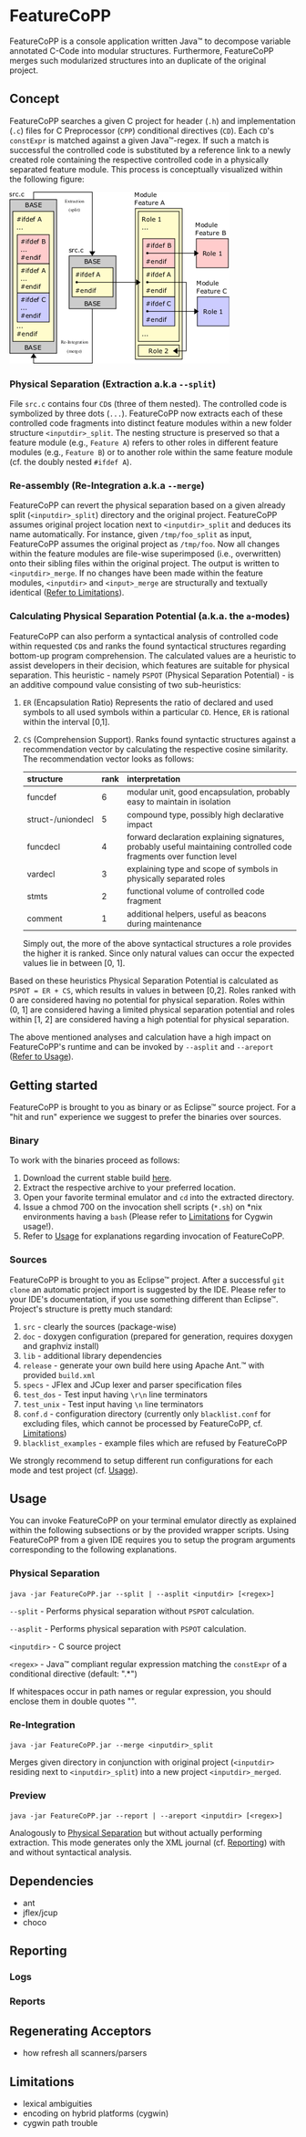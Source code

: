 # FeatureCoPP

FeatureCoPP is a console application written Java&#8482; to decompose variable annotated C-Code into modular structures.
Furthermore, FeatureCoPP merges such modularized structures into an duplicate of the original project.

## Concept

FeatureCoPP searches a given C project for header (`.h`) and implementation (`.c`) files for C Preprocessor (`CPP`)
conditional directives (`CD`). Each `CD`'s `constExpr` is matched against a given Java&#8482;-regex. If such a match
is successful the controlled code is substituted by a reference link to a newly created role containing the respective
controlled code in a physically separated feature module. This process is conceptually visualized within the following figure:

![FCConcept](/doc/resources/img/concept_file_ref_koll.png)

### Physical Separation (Extraction a.k.a `--split`)

File `src.c` contains four `CD`s (three of them nested). The controlled code is symbolized by three dots (`...`).
FeatureCoPP now extracts each of these controlled code fragments into distinct feature modules within a new folder structure
`<inputdir>_split`. The nesting structure is preserved so that a feature module (e.g., `Feature A`) refers to other roles
in different feature modules (e.g., `Feature B`) or to another role within the same feature module (cf. the doubly nested
`#ifdef A`).

### Re-assembly (Re-Integration a.k.a `--merge`)

FeatureCoPP can revert the physical separation based on a given already split (`<inputdir>_split`) directory and the original
project. FeatureCoPP assumes original project location next to `<inputdir>_split` and deduces its name automatically.
For instance, given `/tmp/foo_split` as input, FeatureCoPP assumes the original project as `/tmp/foo`.
Now all changes within the feature modules are file-wise superimposed (i.e., overwritten) onto their sibling files within the
original project. The output is written to `<inputdir>_merge`. If no changes have been made within the feature modules, `<inputdir>` and `<input>_merge` are structurally and textually identical ([Refer to Limitations](#limitations)).

### Calculating Physical Separation Potential (a.k.a. the `a`-modes)

FeatureCoPP can also perform a syntactical analysis of controlled code within requested `CD`s and ranks the found syntactical
structures regarding bottom-up program comprehension. The calculated values are a heuristic to assist
developers in their decision, which features are suitable for physical separation. This heuristic - namely `PSPOT` (Physical Separation Potential) - is an additive compound value consisting of two sub-heuristics:
1. `ER` (Encapsulation Ratio)
	Represents the ratio of declared and used symbols to all used symbols within a particular `CD`. Hence, `ER` is rational 
	within the interval [0,1].
2. `CS` (Comprehension Support).
	Ranks found syntactic structures against a recommendation vector by calculating the respective cosine similarity.
	The recommendation vector looks as follows:
	
	| structure | rank | interpretation |
	| --- | --- | --- |
	| funcdef | 6 | modular unit, good encapsulation, probably easy to maintain in isolation |
	| struct-/uniondecl | 5 | compound type, possibly high declarative impact | 
	| funcdecl | 4 | forward declaration explaining signatures, probably useful maintaining controlled code fragments over function level | 
	| vardecl | 3 | explaining type and scope of symbols in physically separated roles |
	| stmts | 2 | functional volume of controlled code fragment | 
	| comment | 1 | additional helpers, useful as beacons during maintenance | 
	
	Simply out, the more of the above syntactical structures a role provides the higher it is ranked.
	Since only natural values can occur the expected values lie in between [0, 1].
		
Based on these heuristics Physical Separation Potential is calculated as `PSPOT = ER + CS`, which results in values in between [0,2].
Roles ranked with 0 are considered having no potential for physical separation. Roles within (0, 1] are considered having a
limited physical separation potential and roles within [1, 2] are considered having a high potential for physical separation.

The above mentioned analyses and calculation have a high impact on FeatureCoPP's runtime and can be invoked by `--asplit` and
`--areport` ([Refer to Usage](#usage)).

## Getting started

FeatureCoPP is brought to you as binary or as Eclipse&#8482; source project. For a "hit and run" experience we suggest to prefer the
binaries over sources. 

### Binary

To work with the binaries proceed as follows:

1. Download the current stable build [here](https://github.com/ldwxlnx/FeatureCoPP/releases). 
2. Extract the respective archive to your preferred location.
3. Open your favorite terminal emulator and `cd` into the extracted directory.
4. Issue a chmod 700 on the invocation shell scripts (`*.sh`) on *nix environments having a `bash` (Please refer to [Limitations](#limitations) for Cygwin usage!).
5. Refer to [Usage](#usage) for explanations regarding invocation of FeatureCoPP.

### Sources

FeatureCoPP is brought to you as Eclipse&#8482; project. After a successful `git clone` an automatic project import is suggested by
the IDE. Please refer to your IDE's documentation, if you use something different than Eclipse&#8482;.
Project's structure is pretty much standard:
1. `src` - clearly the sources (package-wise)
2. `doc` - doxygen configuration (prepared for generation, requires doxygen and graphviz install)
3. `lib` - additional library dependencies
4. `release` - generate your own build here using Apache Ant.&#8482; with provided `build.xml`
5. `specs` - JFlex and JCup lexer and parser specification files
6. `test_dos` - Test input having `\r\n` line terminators
7. `test_unix` - Test input having `\n` line terminators
8. `conf.d` - configuration directory (currently only `blacklist.conf` for excluding files, which cannot be processed by FeatureCoPP, cf. [Limitations](#limitations))
9. `blacklist_examples` - example files which are refused by FeatureCoPP

We strongly recommend to setup different run configurations for each mode and test project (cf. [Usage](#usage)).

## Usage

You can invoke FeatureCoPP on your terminal emulator directly as explained within the following subsections or by the provided wrapper scripts. Using FeatureCoPP from a given IDE requires you to setup the program arguments corresponding to the following explanations.

### Physical Separation
`java -jar FeatureCoPP.jar --split | --asplit <inputdir> [<regex>]`

`--split` - Performs physical separation without `PSPOT` calculation.

`--asplit` - Performs physical separation with `PSPOT` calculation.

`<inputdir>` - C source project

`<regex>` - Java&#8482; compliant regular expression matching the `constExpr` of a conditional directive (default: ".*")

If whitespaces occur in path names or regular expression, you should enclose them in double quotes "".

### Re-Integration
`java -jar FeatureCoPP.jar --merge <inputdir>_split` 

Merges given directory in conjunction with original project (`<inputdir>` residing next to `<inputdir>_split`) into a new
project `<inputdir>_merged`. 

### Preview
`java -jar FeatureCoPP.jar --report | --areport <inputdir> [<regex>]`

Analogously to [Physical Separation](#physical-separation) but without actually performing extraction. This mode generates only
the XML journal (cf. [Reporting](#reporting)) with and without syntactical analysis.

## Dependencies

- ant
- jflex/jcup
- choco

## Reporting

### Logs

### Reports

## Regenerating Acceptors

- how refresh all scanners/parsers 

## Limitations
- lexical ambiguities
- encoding on hybrid platforms (cygwin)
- cygwin path trouble